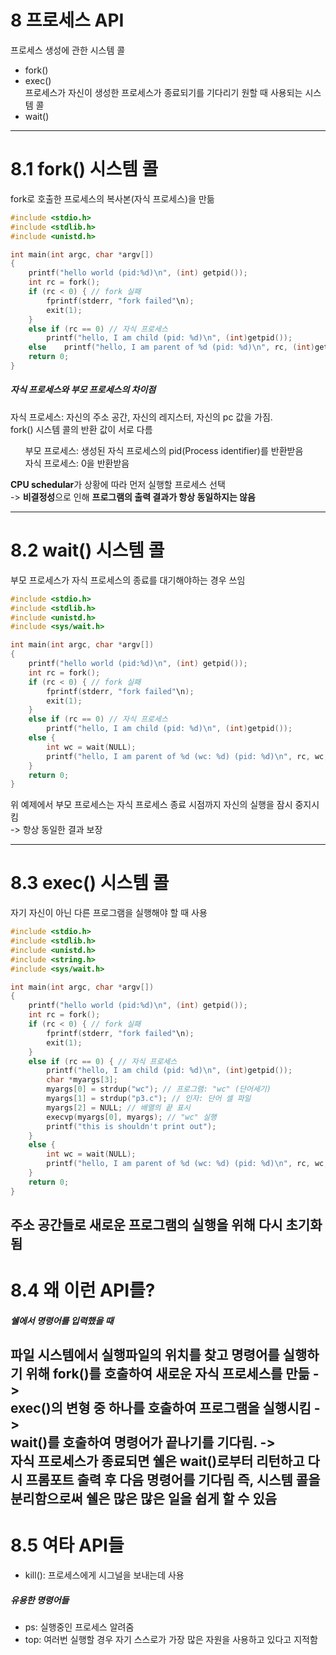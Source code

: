 # 8 프로세스 API
프로세스 생성에 관한 시스템 콜
- fork()
- exec() <br>
프로세스가 자신이 생성한 프로세스가 종료되기를 기다리기 원할 때 사용되는 시스템 콜
-  wait()
---
# 8.1 fork() 시스템 콜
fork로 호출한 프로세스의 복사본(자식 프로세스)을 만듦
```c
#include <stdio.h>
#include <stdlib.h>
#include <unistd.h>

int main(int argc, char *argv[])
{
	printf("hello world (pid:%d)\n", (int) getpid());
	int rc = fork();
	if (rc < 0) { // fork 실패
		fprintf(stderr, "fork failed"\n);
		exit(1);
	}
	else if (rc == 0) // 자식 프로세스
		printf("hello, I am child (pid: %d)\n", (int)getpid());
	else	printf("hello, I am parent of %d (pid: %d)\n", rc, (int)getpid()); // 부모 프로세스
	return 0;
}
```

##### 자식 프로세스와 부모 프로세스의 차이점
자식 프로세스: 자신의 주소 공간, 자신의 레지스터, 자신의 pc 값을 가짐. <br>
fork() 시스템 콜의 반환 값이 서로 다름
<ul>
	 	부모 프로세스: 생성된 자식 프로세스의 pid(Process identifier)를 반환받음 <br>
		자식 프로세스: 0을 반환받음
</ul>
<strong> CPU schedular</strong>가 상황에 따라 먼저 실행할 프로세스 선택 <br>
-> <strong>비결정성</strong>으로 인해  
<strong>프로그램의 출력 결과가 항상 동일하지는 않음 </strong> <br>

---
# 8.2 wait() 시스템 콜
부모 프로세스가 자식 프로세스의 종료를 대기해야하는 경우 쓰임
```c
#include <stdio.h>
#include <stdlib.h>
#include <unistd.h>
#include <sys/wait.h>

int main(int argc, char *argv[])
{
	printf("hello world (pid:%d)\n", (int) getpid());
	int rc = fork();
	if (rc < 0) { // fork 실패
		fprintf(stderr, "fork failed"\n);
		exit(1);
	}
	else if (rc == 0) // 자식 프로세스
		printf("hello, I am child (pid: %d)\n", (int)getpid());
	else {
		int wc = wait(NULL);
		printf("hello, I am parent of %d (wc: %d) (pid: %d)\n", rc, wc, (int)getpid()); // 부모 프로세스
	}
	return 0;
}
```
위 예제에서 부모 프로세스는 자식 프로세스 종료 시점까지 자신의 실행을 잠시 중지시킴 <br>
-> 항상 동일한 결과 보장 <br>

---
# 8.3  exec() 시스템 콜
자기 자신이 아닌 다른 프로그램을 실행해야 할 때 사용 <br>
```c
#include <stdio.h>
#include <stdlib.h>
#include <unistd.h>
#include <string.h>
#include <sys/wait.h>

int main(int argc, char *argv[])
{
	printf("hello world (pid:%d)\n", (int) getpid());
	int rc = fork();
	if (rc < 0) { // fork 실패
		fprintf(stderr, "fork failed"\n);
		exit(1);
	}
	else if (rc == 0) { // 자식 프로세스
		printf("hello, I am child (pid: %d)\n", (int)getpid());
		char *myargs[3];
		myargs[0] = strdup("wc"); // 프로그램: "wc" (단어세기)
		myargs[1] = strdup("p3.c"); // 인자: 단어 셀 파일
		myargs[2] = NULL; // 배열의 끝 표시
		execvp(myargs[0], myargs); // "wc" 실행
		printf("this is shouldn't print out");
	}
	else {
		int wc = wait(NULL);
		printf("hello, I am parent of %d (wc: %d) (pid: %d)\n", rc, wc, (int)getpid()); // 부모 프로세스
	}
	return 0;
}
```
주소 공간들로 새로운 프로그램의 실행을 위해 다시 초기화됨
---
# 8.4 왜 이런 API를?
##### 쉘에서 명령어를 입력했을 때
파일 시스템에서 실행파일의 위치를 찾고 명령어를 실행하기 위해 fork()를 호출하여 새로운 자식 프로세스를 만듦 -> <br> exec()의 변형 중 하나를 호출하여 프로그램을 실행시킴 -> <br> 
wait()를 호출하여 명령어가 끝나기를 기다림. -><br>
자식 프로세스가 종료되면 쉘은 wait()로부터 리턴하고 다시 프롬포트 출력 후 다음 명령어를 기다림
즉, 시스템 콜을 분리함으로써 쉘은 많은 많은 일을 쉽게 할 수 있음
---
# 8.5 여타 API들
- kill(): 프로세스에게 시그널을 보내는데 사용 <br>
##### 유용한 명령어들
- ps: 실행중인 프로세스 알려줌
- top: 여러번 실행할 경우 자기 스스로가 가장 많은 자원을 사용하고 있다고 지적함